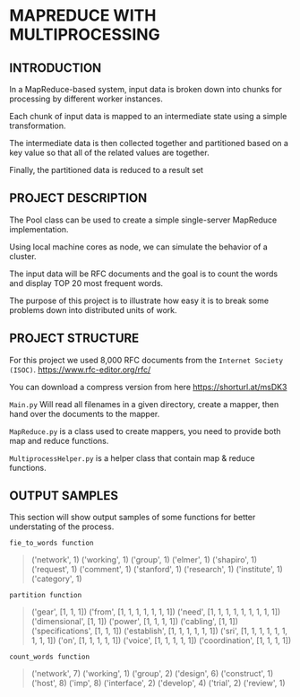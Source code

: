 # MAPREDUCE WITH MULTIPROCESSING

## INTRODUCTION

In a MapReduce-based system, input data is broken down into chunks for processing by different worker instances.

Each chunk of input data is mapped to an intermediate state using a simple transformation.

The intermediate data is then collected together and partitioned based on a key value so that all of the related values are together.

Finally, the partitioned data is reduced to a result set


## PROJECT DESCRIPTION

The Pool class can be used to create a simple single-server MapReduce implementation.

Using local machine cores as node, we can simulate the behavior of a cluster.

The input data will be RFC documents and the goal is to count the words and display TOP 20 most frequent words.

The purpose of this project is to illustrate how easy it is to break some problems down into distributed units of work.


## PROJECT STRUCTURE

For this project we used 8,000 RFC documents from the `Internet Society (ISOC)`.
https://www.rfc-editor.org/rfc/

You can download a compress version from here https://shorturl.at/msDK3


`Main.py` Will read all filenames in a given directory, create a mapper, then hand over the documents to the mapper.

`MapReduce.py` is a class used to create mappers, you need to provide both map and reduce functions.

`MultiprocessHelper.py` is a helper class that contain map & reduce functions.


## OUTPUT SAMPLES

This section will show output samples of some functions for better understating of the process.

`fie_to_words function`
>('network', 1)
('working', 1)
('group', 1)
('elmer', 1)
('shapiro', 1)
('request', 1)
('comment', 1)
('stanford', 1)
('research', 1)
('institute', 1)
('category', 1)


`partition function`
>('gear', [1, 1, 1])
('from', [1, 1, 1, 1, 1, 1, 1])
('need', [1, 1, 1, 1, 1, 1, 1, 1, 1])
('dimensional', [1, 1])
('power', [1, 1, 1, 1])
('cabling', [1, 1])
('specifications', [1, 1, 1])
('establish', [1, 1, 1, 1, 1, 1])
('sri', [1, 1, 1, 1, 1, 1, 1, 1, 1])
('on', [1, 1, 1, 1, 1])
('voice', [1, 1, 1, 1, 1])
('coordination', [1, 1, 1, 1])

`count_words function`
>('network', 7)
('working', 1)
('group', 2)
('design', 6)
('construct', 1)
('host', 8)
('imp', 8)
('interface', 2)
('develop', 4)
('trial', 2)
('review', 1)
